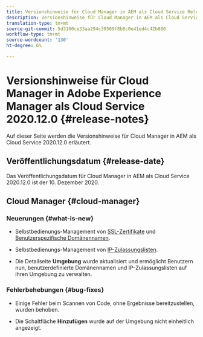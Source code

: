 ```yaml
---
title: Versionshinweise für Cloud Manager in AEM als Cloud Service Release 2020.12.0
description: Versionshinweise für Cloud Manager in AEM als Cloud Service Release 2020.12.0
translation-type: tm+mt
source-git-commit: 5d3100ce33aa294c30509f8b8c0e41ed4c42b880
workflow-type: tm+mt
source-wordcount: '130'
ht-degree: 6%

---
```



# Versionshinweise für Cloud Manager in Adobe Experience Manager als Cloud Service 2020.12.0 {#release-notes}

Auf dieser Seite werden die Versionshinweise für Cloud Manager in AEM als Cloud Service 2020.12.0 erläutert.

## Veröffentlichungsdatum {#release-date}

Das Veröffentlichungsdatum für Cloud Manager in AEM als Cloud Service 2020.12.0 ist der 10. Dezember 2020.

## Cloud Manager {#cloud-manager}

### Neuerungen {#what-is-new}

* Selbstbedienungs-Management von [SSL-Zertifikate](/help/implementing/cloud-manager/managing-ssl-certifications/introduction.md) und [Benutzerspezifische Domänennamen](/help/implementing/cloud-manager/custom-domain-names/introduction.md).

* Selbstbedienungs-Management von [IP-Zulassungslisten](/help/implementing/cloud-manager/ip-allow-lists/introduction.md).

* Die Detailseite **Umgebung** wurde aktualisiert und ermöglicht Benutzern nun, benutzerdefinierte Domänennamen und IP-Zulassungslisten auf ihren Umgebung zu verwalten.


### Fehlerbehebungen {#bug-fixes}

* Einige Fehler beim Scannen von Code, ohne Ergebnisse bereitzustellen, wurden behoben.

* Die Schaltfläche **Hinzufügen** wurde auf der Umgebung nicht einheitlich angezeigt.
